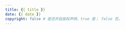 ```yaml
---
title: {{ title }}
date: {{ date }}
copyright: false # 是否开启版权声明，true 是； false 否。
---
```


<!-- more -->
